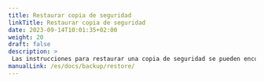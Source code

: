 ```yaml
---
title: Restaurar copia de seguridad
linkTitle: Restaurar copia de seguridad
date: 2023-09-14T10:01:35+02:00
weight: 20
draft: false
description: >
 Las instrucciones para restaurar una copia de seguridad se pueden encontrar aquí
manualLink: /es/docs/backup/restore/
---
```

<script>
  window.location.href = "/es/docs/backup/restore/";
</script>
